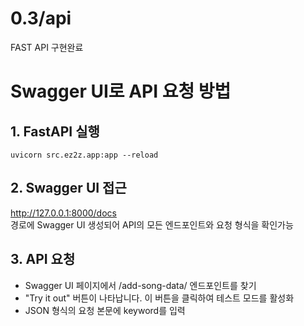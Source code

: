 # 0.3/api
FAST API 구현완료

# Swagger UI로 API 요청 방법
## 1. FastAPI 실행 
```uvicorn src.ez2z.app:app --reload```
## 2. Swagger UI 접근
http://127.0.0.1:8000/docs   
경로에 Swagger UI 생성되어 API의 모든 엔드포인트와 요청 형식을 확인가능
## 3. API 요청
- Swagger UI 페이지에서 /add-song-data/ 엔드포인트를 찾기
- "Try it out" 버튼이 나타납니다. 이 버튼을 클릭하여 테스트 모드를 활성화
- JSON 형식의 요청 본문에 keyword를 입력
